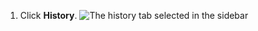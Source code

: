 1. Click **History**.
   ![The history tab selected in the sidebar](/assets/images/help/desktop/history-tab-in-commit-sidebar.png)
